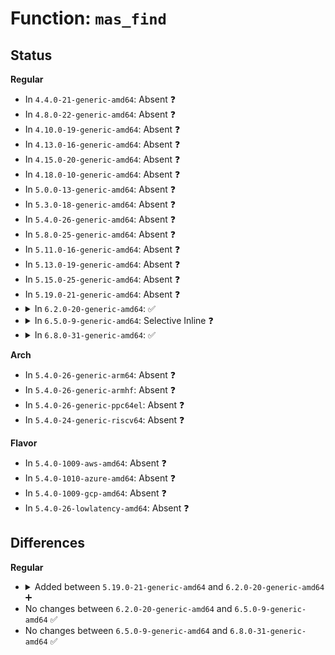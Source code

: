 # Function: <code>mas_find</code>

## Status
<b>Regular</b>
<ul>
<li>
In <code>4.4.0-21-generic-amd64</code>: Absent ❓
</li>
<li>
In <code>4.8.0-22-generic-amd64</code>: Absent ❓
</li>
<li>
In <code>4.10.0-19-generic-amd64</code>: Absent ❓
</li>
<li>
In <code>4.13.0-16-generic-amd64</code>: Absent ❓
</li>
<li>
In <code>4.15.0-20-generic-amd64</code>: Absent ❓
</li>
<li>
In <code>4.18.0-10-generic-amd64</code>: Absent ❓
</li>
<li>
In <code>5.0.0-13-generic-amd64</code>: Absent ❓
</li>
<li>
In <code>5.3.0-18-generic-amd64</code>: Absent ❓
</li>
<li>
In <code>5.4.0-26-generic-amd64</code>: Absent ❓
</li>
<li>
In <code>5.8.0-25-generic-amd64</code>: Absent ❓
</li>
<li>
In <code>5.11.0-16-generic-amd64</code>: Absent ❓
</li>
<li>
In <code>5.13.0-19-generic-amd64</code>: Absent ❓
</li>
<li>
In <code>5.15.0-25-generic-amd64</code>: Absent ❓
</li>
<li>
In <code>5.19.0-21-generic-amd64</code>: Absent ❓
</li>
<li>
<details>
<summary>In <code>6.2.0-20-generic-amd64</code>: ✅</summary>

```c
void * mas_find(struct ma_state * mas, long unsigned int max)
```

```json
{
  "name": "mas_find",
  "collision_type": "Unique Global",
  "inline_type": "No",
  "funcs": [
    {
      "addr": 18446744071595821136,
      "name": "mas_find",
      "external": true,
      "loc": "lib/maple_tree.c:5994",
      "file": "lib/maple_tree.c",
      "inline": "seen, unknown",
      "caller_inline": [],
      "caller_func": [
        "arch/x86/entry/vdso/vma.c:map_vdso_once",
        "arch/x86/entry/vdso/vma.c:vdso_join_timens",
        "kernel/fork.c:replace_mm_exe_file",
        "kernel/fork.c:dup_mmap",
        "kernel/sched/fair.c:task_numa_work",
        "kernel/sched/fair.c:task_numa_work",
        "kernel/sched/fair.c:task_numa_work",
        "kernel/acct.c:acct_collect",
        "kernel/events/core.c:perf_event_addr_filters_apply",
        "kernel/events/uprobes.c:find_active_uprobe",
        "kernel/events/uprobes.c:update_ref_ctr",
        "mm/oom_kill.c:__oom_reap_task_mm",
        "mm/vmscan.c:get_next_vma",
        "mm/memory.c:zap_page_range",
        "mm/memory.c:unmap_vmas",
        "mm/memory.c:free_pgtables",
        "mm/memory.c:free_pgtables",
        "mm/mlock.c:apply_mlockall_flags",
        "mm/mlock.c:do_mlock",
        "mm/mmap.c:mm_drop_all_locks",
        "mm/mmap.c:mm_take_all_locks",
        "mm/mmap.c:mm_take_all_locks",
        "mm/mmap.c:mm_take_all_locks",
        "mm/mmap.c:exit_mmap",
        "mm/mmap.c:exit_mmap",
        "mm/mmap.c:__do_sys_remap_file_pages",
        "mm/mmap.c:do_mas_munmap",
        "mm/mmap.c:do_mas_align_munmap",
        "mm/mmap.c:do_mas_align_munmap",
        "mm/mmap.c:count_vma_pages_range",
        "mm/mmap.c:__do_sys_brk",
        "mm/mmap.c:__do_sys_brk",
        "mm/mprotect.c:do_mprotect_pkey",
        "mm/swapfile.c:try_to_unuse",
        "mm/mempolicy.c:__do_sys_set_mempolicy_home_node",
        "mm/mempolicy.c:new_page",
        "mm/mempolicy.c:mbind_range",
        "mm/mempolicy.c:mpol_rebind_mm",
        "mm/ksm.c:scan_get_next_rmap_item",
        "mm/ksm.c:unmerge_and_remove_all_rmap_items",
        "fs/exec.c:shift_arg_pages",
        "fs/exec.c:shift_arg_pages",
        "fs/userfaultfd.c:userfaultfd_register",
        "fs/userfaultfd.c:userfaultfd_release",
        "fs/userfaultfd.c:userfaultfd_unmap_prep",
        "fs/userfaultfd.c:userfaultfd_event_wait_completion",
        "fs/proc/task_mmu.c:clear_refs_write",
        "fs/proc/task_mmu.c:show_smaps_rollup",
        "fs/proc/task_mmu.c:show_smaps_rollup",
        "fs/proc/task_mmu.c:show_smaps_rollup",
        "fs/proc/task_mmu.c:m_next",
        "fs/proc/task_mmu.c:m_start",
        "fs/proc/base.c:proc_map_files_readdir",
        "ipc/shm.c:ksys_shmdt",
        "ipc/shm.c:ksys_shmdt",
        "ipc/shm.c:ksys_shmdt"
      ]
    }
  ],
  "symbols": [
    {
      "addr": 18446744071595821136,
      "name": "mas_find",
      "section": ".text",
      "bind": "STB_GLOBAL",
      "size": 144
    }
  ]
}
```
</details>
</li>
<li>
<details>
<summary>In <code>6.5.0-9-generic-amd64</code>: Selective Inline ❓</summary>

```c
void * mas_find(struct ma_state * mas, long unsigned int max)
```

```json
{
  "name": "mas_find",
  "collision_type": "Unique Global",
  "inline_type": "Selective",
  "funcs": [
    {
      "addr": 18446744071596328608,
      "name": "mas_find",
      "external": true,
      "loc": "lib/maple_tree.c:5969",
      "file": "lib/maple_tree.c",
      "inline": "not declared, inlined",
      "caller_inline": [],
      "caller_func": [
        "arch/x86/entry/vdso/vma.c:map_vdso_once",
        "arch/x86/entry/vdso/vma.c:vdso_join_timens",
        "kernel/fork.c:replace_mm_exe_file",
        "kernel/fork.c:dup_mmap",
        "kernel/sched/fair.c:task_numa_work",
        "kernel/sched/fair.c:task_numa_work",
        "kernel/sched/fair.c:task_numa_work",
        "kernel/acct.c:acct_collect",
        "kernel/events/core.c:perf_event_addr_filters_apply",
        "kernel/events/uprobes.c:find_active_uprobe",
        "kernel/events/uprobes.c:update_ref_ctr",
        "mm/oom_kill.c:__oom_reap_task_mm",
        "mm/vmscan.c:get_next_vma",
        "mm/memory.c:unmap_vmas",
        "mm/memory.c:free_pgtables",
        "mm/memory.c:free_pgtables",
        "mm/mlock.c:apply_mlockall_flags",
        "mm/mlock.c:do_mlock",
        "mm/mlock.c:apply_vma_lock_flags",
        "mm/mmap.c:mm_drop_all_locks",
        "mm/mmap.c:mm_take_all_locks",
        "mm/mmap.c:mm_take_all_locks",
        "mm/mmap.c:mm_take_all_locks",
        "mm/mmap.c:mm_take_all_locks",
        "mm/mmap.c:exit_mmap",
        "mm/mmap.c:exit_mmap",
        "mm/mmap.c:__do_sys_remap_file_pages",
        "mm/mmap.c:mmap_region",
        "mm/mmap.c:do_vmi_munmap",
        "mm/mmap.c:do_vmi_align_munmap",
        "mm/mmap.c:do_vmi_align_munmap",
        "mm/mmap.c:do_vmi_align_munmap",
        "mm/mmap.c:do_vmi_align_munmap",
        "mm/mmap.c:__split_vma",
        "mm/mmap.c:count_vma_pages_range",
        "mm/mmap.c:__do_sys_brk",
        "mm/mmap.c:__do_sys_brk",
        "mm/mprotect.c:do_mprotect_pkey",
        "mm/mprotect.c:do_mprotect_pkey",
        "mm/mremap.c:move_vma",
        "mm/swapfile.c:try_to_unuse",
        "mm/mempolicy.c:__do_sys_set_mempolicy_home_node",
        "mm/mempolicy.c:do_mbind",
        "mm/mempolicy.c:new_folio",
        "mm/mempolicy.c:mpol_rebind_mm",
        "mm/ksm.c:ksm_disable_merge_any",
        "mm/ksm.c:ksm_enable_merge_any",
        "mm/ksm.c:ksm_del_vmas",
        "mm/ksm.c:scan_get_next_rmap_item",
        "mm/ksm.c:unmerge_and_remove_all_rmap_items",
        "mm/userfaultfd.c:mwriteprotect_range",
        "fs/exec.c:shift_arg_pages",
        "fs/exec.c:shift_arg_pages",
        "fs/userfaultfd.c:userfaultfd_register",
        "fs/userfaultfd.c:userfaultfd_register",
        "fs/userfaultfd.c:userfaultfd_register",
        "fs/userfaultfd.c:userfaultfd_release",
        "fs/userfaultfd.c:userfaultfd_event_wait_completion",
        "fs/coredump.c:dump_vma_snapshot",
        "fs/proc/task_mmu.c:clear_refs_write",
        "fs/proc/task_mmu.c:show_smaps_rollup",
        "fs/proc/task_mmu.c:show_smaps_rollup",
        "fs/proc/task_mmu.c:show_smaps_rollup",
        "fs/proc/task_mmu.c:m_next",
        "fs/proc/task_mmu.c:m_start",
        "fs/proc/base.c:proc_map_files_readdir",
        "ipc/shm.c:ksys_shmdt",
        "ipc/shm.c:ksys_shmdt",
        "ipc/shm.c:ksys_shmdt",
        "drivers/base/regmap/regcache-maple.c:regcache_maple_exit",
        "drivers/base/regmap/regcache-maple.c:regcache_maple_sync",
        "drivers/base/regmap/regcache-maple.c:regcache_maple_drop",
        "drivers/base/regmap/regcache-maple.c:regcache_maple_write",
        "drivers/base/regmap/regcache-maple.c:regcache_maple_write"
      ]
    }
  ],
  "symbols": [
    {
      "addr": 18446744071596328608,
      "name": "mas_find",
      "section": ".text",
      "bind": "STB_GLOBAL",
      "size": 222
    }
  ]
}
```
</details>
</li>
<li>
<details>
<summary>In <code>6.8.0-31-generic-amd64</code>: ✅</summary>

```c
void * mas_find(struct ma_state * mas, long unsigned int max)
```

```json
{
  "name": "mas_find",
  "collision_type": "Unique Global",
  "inline_type": "No",
  "funcs": [
    {
      "addr": 18446744071597250576,
      "name": "mas_find",
      "external": true,
      "loc": "lib/maple_tree.c:6012",
      "file": "lib/maple_tree.c",
      "inline": "seen, unknown",
      "caller_inline": [],
      "caller_func": [
        "arch/x86/entry/vdso/vma.c:map_vdso_once",
        "arch/x86/entry/vdso/vma.c:vdso_join_timens",
        "kernel/fork.c:replace_mm_exe_file",
        "kernel/fork.c:dup_mmap",
        "kernel/fork.c:dup_mmap",
        "kernel/sched/fair.c:task_numa_work",
        "kernel/sched/fair.c:task_numa_work",
        "kernel/sched/fair.c:task_numa_work",
        "kernel/acct.c:acct_collect",
        "kernel/bpf/task_iter.c:bpf_iter_task_vma_next",
        "kernel/events/core.c:perf_event_addr_filters_apply",
        "kernel/events/uprobes.c:find_active_uprobe",
        "kernel/events/uprobes.c:update_ref_ctr",
        "mm/oom_kill.c:__oom_reap_task_mm",
        "mm/vmscan.c:get_next_vma",
        "mm/memory.c:unmap_vmas",
        "mm/memory.c:free_pgtables",
        "mm/memory.c:free_pgtables",
        "mm/mlock.c:apply_mlockall_flags",
        "mm/mlock.c:do_mlock",
        "mm/mlock.c:apply_vma_lock_flags",
        "mm/mmap.c:mm_drop_all_locks",
        "mm/mmap.c:mm_take_all_locks",
        "mm/mmap.c:mm_take_all_locks",
        "mm/mmap.c:mm_take_all_locks",
        "mm/mmap.c:mm_take_all_locks",
        "mm/mmap.c:exit_mmap",
        "mm/mmap.c:exit_mmap",
        "mm/mmap.c:__do_sys_remap_file_pages",
        "mm/mmap.c:mmap_region",
        "mm/mmap.c:do_vmi_munmap",
        "mm/mmap.c:do_vmi_align_munmap",
        "mm/mmap.c:do_vmi_align_munmap",
        "mm/mmap.c:do_vmi_align_munmap",
        "mm/mmap.c:do_vmi_align_munmap",
        "mm/mmap.c:__split_vma",
        "mm/mmap.c:count_vma_pages_range",
        "mm/mmap.c:__do_sys_brk",
        "mm/mmap.c:__do_sys_brk",
        "mm/mprotect.c:do_mprotect_pkey",
        "mm/mprotect.c:do_mprotect_pkey",
        "mm/mremap.c:move_vma",
        "mm/swapfile.c:try_to_unuse",
        "mm/mempolicy.c:__do_sys_set_mempolicy_home_node",
        "mm/mempolicy.c:do_mbind",
        "mm/mempolicy.c:do_mbind",
        "mm/mempolicy.c:mpol_rebind_mm",
        "mm/ksm.c:ksm_disable_merge_any",
        "mm/ksm.c:ksm_enable_merge_any",
        "mm/ksm.c:ksm_del_vmas",
        "mm/ksm.c:scan_get_next_rmap_item",
        "mm/ksm.c:unmerge_and_remove_all_rmap_items",
        "mm/userfaultfd.c:mwriteprotect_range",
        "fs/exec.c:shift_arg_pages",
        "fs/exec.c:shift_arg_pages",
        "fs/userfaultfd.c:userfaultfd_unregister",
        "fs/userfaultfd.c:userfaultfd_unregister",
        "fs/userfaultfd.c:userfaultfd_unregister",
        "fs/userfaultfd.c:userfaultfd_register",
        "fs/userfaultfd.c:userfaultfd_register",
        "fs/userfaultfd.c:userfaultfd_register",
        "fs/userfaultfd.c:userfaultfd_release",
        "fs/userfaultfd.c:userfaultfd_event_wait_completion",
        "fs/coredump.c:dump_vma_snapshot",
        "fs/proc/task_mmu.c:clear_refs_write",
        "fs/proc/task_mmu.c:show_smaps_rollup",
        "fs/proc/task_mmu.c:show_smaps_rollup",
        "fs/proc/task_mmu.c:show_smaps_rollup",
        "fs/proc/task_mmu.c:m_next",
        "fs/proc/task_mmu.c:m_start",
        "fs/proc/base.c:proc_map_files_readdir",
        "ipc/shm.c:ksys_shmdt",
        "ipc/shm.c:ksys_shmdt",
        "ipc/shm.c:ksys_shmdt",
        "drivers/base/regmap/regcache-maple.c:regcache_maple_exit",
        "drivers/base/regmap/regcache-maple.c:regcache_maple_sync",
        "drivers/base/regmap/regcache-maple.c:regcache_maple_drop",
        "drivers/base/regmap/regcache-maple.c:regcache_maple_write",
        "drivers/base/regmap/regcache-maple.c:regcache_maple_write"
      ]
    }
  ],
  "symbols": [
    {
      "addr": 18446744071597250576,
      "name": "mas_find",
      "section": ".text",
      "bind": "STB_GLOBAL",
      "size": 351
    }
  ]
}
```
</details>
</li>
</ul>
<b>Arch</b>
<ul>
<li>
In <code>5.4.0-26-generic-arm64</code>: Absent ❓
</li>
<li>
In <code>5.4.0-26-generic-armhf</code>: Absent ❓
</li>
<li>
In <code>5.4.0-26-generic-ppc64el</code>: Absent ❓
</li>
<li>
In <code>5.4.0-24-generic-riscv64</code>: Absent ❓
</li>
</ul>
<b>Flavor</b>
<ul>
<li>
In <code>5.4.0-1009-aws-amd64</code>: Absent ❓
</li>
<li>
In <code>5.4.0-1010-azure-amd64</code>: Absent ❓
</li>
<li>
In <code>5.4.0-1009-gcp-amd64</code>: Absent ❓
</li>
<li>
In <code>5.4.0-26-lowlatency-amd64</code>: Absent ❓
</li>
</ul>

## Differences
<b>Regular</b>
<ul>
<li>
<details>
<summary>Added between <code>5.19.0-21-generic-amd64</code> and <code>6.2.0-20-generic-amd64</code> ➕</summary>

```c
void * mas_find(struct ma_state * mas, long unsigned int max)
```
</details>
</li>
<li>
No changes between <code>6.2.0-20-generic-amd64</code> and <code>6.5.0-9-generic-amd64</code> ✅
</li>
<li>
No changes between <code>6.5.0-9-generic-amd64</code> and <code>6.8.0-31-generic-amd64</code> ✅
</li>
</ul>
